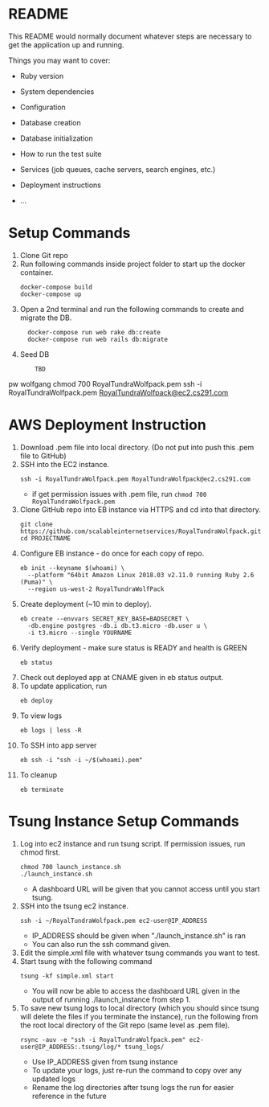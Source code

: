 # README

This README would normally document whatever steps are necessary to get the
application up and running.

Things you may want to cover:

* Ruby version

* System dependencies

* Configuration

* Database creation

* Database initialization

* How to run the test suite

* Services (job queues, cache servers, search engines, etc.)

* Deployment instructions

* ...

# Setup Commands
1. Clone Git repo
2. Run following commands inside project folder to start up the docker container.
	```
	docker-compose build
	docker-compose up
	```
3. Open a 2nd terminal and run the following commands to create and migrate the DB.
	```
	  docker-compose run web rake db:create
	  docker-compose run web rails db:migrate
	```
4. Seed DB
	```
		TBD
	```

pw wolfgang
chmod 700 RoyalTundraWolfpack.pem
ssh -i RoyalTundraWolfpack.pem RoyalTundraWolfpack@ec2.cs291.com


# AWS Deployment Instruction
1. Download .pem file into local directory. (Do not put into push this .pem file to GitHub)
2. SSH into the EC2 instance.
	```
	ssh -i RoyalTundraWolfpack.pem RoyalTundraWolfpack@ec2.cs291.com
	```
	- if get permission issues with .pem file, run ```chmod 700 RoyalTundraWolfpack.pem```
3. Clone GitHub repo into EB instance via HTTPS and cd into that directory.
	```
	git clone https://github.com/scalableinternetservices/RoyalTundraWolfpack.git
	cd PROJECTNAME
	``` 
4. Configure EB instance - do once for each copy of repo.
	```
	eb init --keyname $(whoami) \
	  --platform "64bit Amazon Linux 2018.03 v2.11.0 running Ruby 2.6 (Puma)" \
	  --region us-west-2 RoyalTundraWolfPack
	```
5. Create deployment (~10 min to deploy).
	```
	eb create --envvars SECRET_KEY_BASE=BADSECRET \
	  -db.engine postgres -db.i db.t3.micro -db.user u \
	  -i t3.micro --single YOURNAME
	```
6. Verify deployment - make sure status is READY and health is GREEN
	```
	eb status
	```
7. Check out deployed app at CNAME given in eb status output.
8. To update application, run
	```
	eb deploy
	```
9. To view logs
	```
	eb logs | less -R
	```
10. To SSH into app server
	```
	eb ssh -i "ssh -i ~/$(whoami).pem"
	```
11. To cleanup
	```
	eb terminate
	```


# Tsung Instance Setup Commands
1. Log into ec2 instance and run tsung script. If permission issues, run chmod first.
	```
	chmod 700 launch_instance.sh
	./launch_instance.sh
	```
	- A dashboard URL will be given that you cannot access until you start tsung.
2. SSH into the tsung ec2 instance.
	```
	ssh -i ~/RoyalTundraWolfpack.pem ec2-user@IP_ADDRESS 
	```
	- IP_ADDRESS should be given when "./launch_instance.sh" is ran
	- You can also run the ssh command given.
3. Edit the simple.xml file with whatever tsung commands you want to test.
4. Start tsung with the following command
	```
	tsung -kf simple.xml start
	```
	- You will now be able to access the dashboard URL given in the output of running ./launch_instance from step 1.
5. To save new tsung logs to local directory (which you should since tsung will delete the files if you terminate the instance), run the following from the root local directory of the Git repo (same level as .pem file).
	```
	rsync -auv -e "ssh -i RoyalTundraWolfpack.pem" ec2-user@IP_ADDRESS:.tsung/log/* tsung_logs/
	```
	- Use IP_ADDRESS given from tsung instance
	- To update your logs, just re-run the command to copy over any updated logs
	- Rename the log directories after tsung logs the run for easier reference in the future
